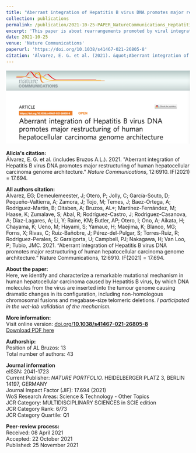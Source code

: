 ```yaml
---
title: "Aberrant integration of Hepatitis B virus DNA promotes major restructuring of human hepatocellular carcinoma genome architecture"
collection: publications
permalink: /publication/2021-10-25-PAPER_NatureCommunications_HeptatitisBintegrations
excerpt: 'This paper is about rearrangements promoted by viral integrations of Hepatitis B virus.'
date: 2021-10-25
venue: 'Nature Communications'
paperurl: 'https://doi.org/10.1038/s41467-021-26805-8'
citation: 'Álvarez, E. G. et al. (2021). &quot;Aberrant integration of Hepatitis B virus DNA promotes major restructuring of human hepatocellular carcinoma genome architecture.&quot; <i>Nature Communications</i>. 12:6910.'
---
```


<img src='/files/papers/PAPER_NatureComms_screenshot.png' /> 

**Alicia's citation:**  
Álvarez, E. G. et al. (includes Bruzos A.L.). 2021. "Aberrant integration of Hepatitis B virus DNA promotes major restructuring of human hepatocellular carcinoma genome architecture." <i>Nature Communications</i>, 12:6910.  IF(2021) = 17.694.

**All authors citation:**  
Álvarez, EG; Demeulemeester, J; Otero, P; Jolly, C; García-Souto, D; Pequeño-Valtierra, A; Zamora, J; Tojo, M; Temes, J; Baez-Ortega, A; Rodriguez-Martin, B; Oitaben, A; Bruzos, AL*; Martínez-Fernández, M; Haase, K; Zumalave, S; Abal, R; Rodríguez-Castro, J; Rodriguez-Casanova, A; Diaz-Lagares, A; Li, Y; Raine, KM; Butler, AP; Otero, I; Ono, A; Aikata, H; Chayama, K; Ueno, M; Hayami, S; Yamaue, H; Maejima, K; Blanco, MG; Forns, X; Rivas, C; Ruiz-Bañobre, J; Pérez-del-Pulgar, S; Torres-Ruiz, R; Rodriguez-Perales, S: Garaigorta, U; Campbell, PJ; Nakagawa, H; Van Loo, P; Tubio, JMC. 2021. “Aberrant integration of Hepatitis B virus DNA promotes major restructuring of human hepatocellular carcinoma genome architecture.” Nature Communications, 12:6910. IF(2021) = 17.694.  

**About the paper:**  
Here, we identify and characterize a remarkable mutational mechanism in human hepatocellular carcinoma caused by Hepatitis B virus, by which DNA molecules from the virus are inserted into the tumour genome causing dramatic changes in its configuration, including non-homologous chromosomal fusions and megabase-size telomeric deletions. *I participated in the wet-lab validation of the mechanism.*  

**More information:**  
Visit online version: [doi.org/**10.1038/s41467-021-26805-8**](https://doi.org/10.1038/s41467-021-26805-8)  
[Download PDF here](https://ALBruzos.github.io/files/papers/2021-10-25-PAPER_NatureCommunications_HeptatitisBintegrations.pdf)

**Authorship:**  
Position of AL Bruzos: 13  
Total number of authors: 43 

**Journal information**  
eISSN: 2041-1723  
Current Publisher: *NATURE PORTFOLIO.* HEIDELBERGER PLATZ 3, BERLIN 14197, GERMANY  
Journal Impact Factor (JIF): 17.694 (2021)  
WoS Research Areas: Science & Technology - Other Topics  
JCR Category: MULTIDISCIPLINARY SCIENCES in SCIE edition  
JCR Category Rank: 6/73  
JCR Category Quartile: Q1  

**Peer-review process:**  
Received: 08 April 2021  
Accepted: 22 October 2021  
Published: 25 November 2021    

